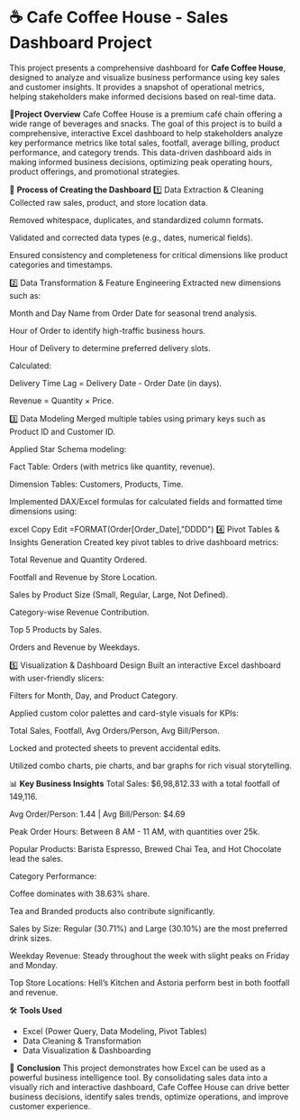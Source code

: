 # ☕ Cafe Coffee House - Sales Dashboard Project

This project presents a comprehensive dashboard for **Cafe Coffee House**, designed to analyze and visualize business performance using key sales and customer insights. It provides a snapshot of operational metrics, helping stakeholders make informed decisions based on real-time data.

📌**Project Overview**
Cafe Coffee House is a premium café chain offering a wide range of beverages and snacks. The goal of this project is to build a comprehensive, interactive Excel dashboard to help stakeholders analyze key performance metrics like total sales, footfall, average billing, product performance, and category trends. This data-driven dashboard aids in making informed business decisions, optimizing peak operating hours, product offerings, and promotional strategies.

🚀 **Process of Creating the Dashboard**
1️⃣ Data Extraction & Cleaning
Collected raw sales, product, and store location data.

Removed whitespace, duplicates, and standardized column formats.

Validated and corrected data types (e.g., dates, numerical fields).

Ensured consistency and completeness for critical dimensions like product categories and timestamps.

2️⃣ Data Transformation & Feature Engineering
Extracted new dimensions such as:

Month and Day Name from Order Date for seasonal trend analysis.

Hour of Order to identify high-traffic business hours.

Hour of Delivery to determine preferred delivery slots.

Calculated:

Delivery Time Lag = Delivery Date - Order Date (in days).

Revenue = Quantity × Price.

3️⃣ Data Modeling
Merged multiple tables using primary keys such as Product ID and Customer ID.

Applied Star Schema modeling:

Fact Table: Orders (with metrics like quantity, revenue).

Dimension Tables: Customers, Products, Time.

Implemented DAX/Excel formulas for calculated fields and formatted time dimensions using:

excel
Copy
Edit
=FORMAT(Order[Order_Date],"DDDD")
4️⃣ Pivot Tables & Insights Generation
Created key pivot tables to drive dashboard metrics:

Total Revenue and Quantity Ordered.

Footfall and Revenue by Store Location.

Sales by Product Size (Small, Regular, Large, Not Defined).

Category-wise Revenue Contribution.

Top 5 Products by Sales.

Orders and Revenue by Weekdays.

5️⃣ Visualization & Dashboard Design
Built an interactive Excel dashboard with user-friendly slicers:

Filters for Month, Day, and Product Category.

Applied custom color palettes and card-style visuals for KPIs:

Total Sales, Footfall, Avg Orders/Person, Avg Bill/Person.

Locked and protected sheets to prevent accidental edits.

Utilized combo charts, pie charts, and bar graphs for rich visual storytelling.

📊 **Key Business Insights**
Total Sales: $6,98,812.33 with a total footfall of 149,116.

Avg Order/Person: 1.44 | Avg Bill/Person: $4.69

Peak Order Hours: Between 8 AM - 11 AM, with quantities over 25k.

Popular Products: Barista Espresso, Brewed Chai Tea, and Hot Chocolate lead the sales.

Category Performance:

Coffee dominates with 38.63% share.

Tea and Branded products also contribute significantly.

Sales by Size: Regular (30.71%) and Large (30.10%) are the most preferred drink sizes.

Weekday Revenue: Steady throughout the week with slight peaks on Friday and Monday.

Top Store Locations: Hell’s Kitchen and Astoria perform best in both footfall and revenue.

🛠️ **Tools Used**  
- Excel (Power Query, Data Modeling, Pivot Tables)  
- Data Cleaning & Transformation    
- Data Visualization & Dashboarding

  
📎 **Conclusion**
This project demonstrates how Excel can be used as a powerful business intelligence tool. By consolidating sales data into a visually rich and interactive dashboard, Cafe Coffee House can drive better business decisions, identify sales trends, optimize operations, and improve customer experience.
  
